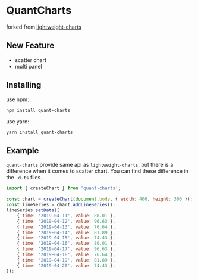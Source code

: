 # QuantCharts

forked from [lightweight-charts](https://github.com/tradingview/lightweight-charts)

## New Feature

- scatter chart
- multi panel

## Installing

use npm:

```shell
npm install quant-charts
```

use yarn:

```shell
yarn install quant-charts
```

## Example

`quant-charts` provide same api as `lightweight-charts`, but there is a difference when it comes to scatter chart. You can find these difference in the `.d.ts` files.

```javascript
import { createChart } from 'quant-charts';

const chart = createChart(document.body, { width: 400, height: 300 });
const lineSeries = chart.addLineSeries();
lineSeries.setData([
    { time: '2019-04-11', value: 80.01 },
    { time: '2019-04-12', value: 96.63 },
    { time: '2019-04-13', value: 76.64 },
    { time: '2019-04-14', value: 81.89 },
    { time: '2019-04-15', value: 74.43 },
    { time: '2019-04-16', value: 80.01 },
    { time: '2019-04-17', value: 96.63 },
    { time: '2019-04-18', value: 76.64 },
    { time: '2019-04-19', value: 81.89 },
    { time: '2019-04-20', value: 74.43 },
]);
```
